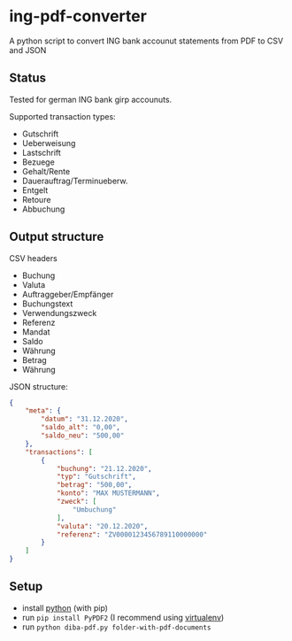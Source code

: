 # ing-pdf-converter
A python script to convert ING bank accounut statements from PDF to CSV and JSON

## Status
Tested for german ING bank girp accounuts.

Supported transaction types:

- Gutschrift
- Ueberweisung
- Lastschrift
- Bezuege
- Gehalt/Rente
- Dauerauftrag/Terminueberw.
- Entgelt
- Retoure
- Abbuchung

## Output structure 

CSV headers

- Buchung
- Valuta
- Auftraggeber/Empfänger
- Buchungstext
- Verwendungszweck
- Referenz
- Mandat
- Saldo
- Währung
- Betrag
- Währung

JSON structure:

```json
{
    "meta": {
        "datum": "31.12.2020",
        "saldo_alt": "0,00",
        "saldo_neu": "500,00"
    },
    "transactions": [
        {
            "buchung": "21.12.2020",
            "typ": "Gutschrift",
            "betrag": "500,00",
            "konto": "MAX MUSTERMANN",
            "zweck": [
                "Umbuchung"
            ],
            "valuta": "20.12.2020",
            "referenz": "ZV0000123456789110000000"
        }
    ]
}
```

## Setup

- install [python](https://www.python.org/downloads/) (with pip)
- run `pip install PyPDF2` (I recommend using [virtualenv](https://virtualenv.pypa.io/))
- run `python diba-pdf.py folder-with-pdf-documents`
